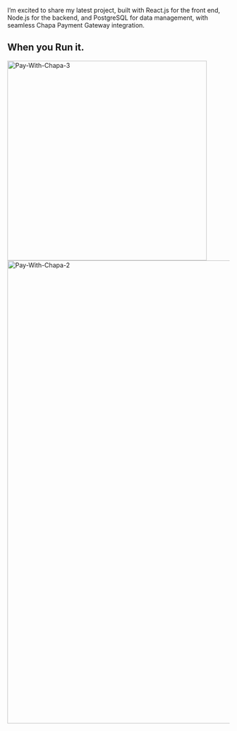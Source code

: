 I’m excited to share my latest project, built with React.js for the front end, Node.js for the backend, and PostgreSQL for data management, with seamless Chapa Payment Gateway integration.

When you Run it.
----------------
<img width="452" alt="Pay-With-Chapa-3" src="https://github.com/user-attachments/assets/390ab6df-2bb5-4d33-a8f0-986d5450a686">
<img width="1048" alt="Pay-With-Chapa-2" src="https://github.com/user-attachments/assets/975e7ec1-bd1e-48dc-a478-ab5563b8336f">
